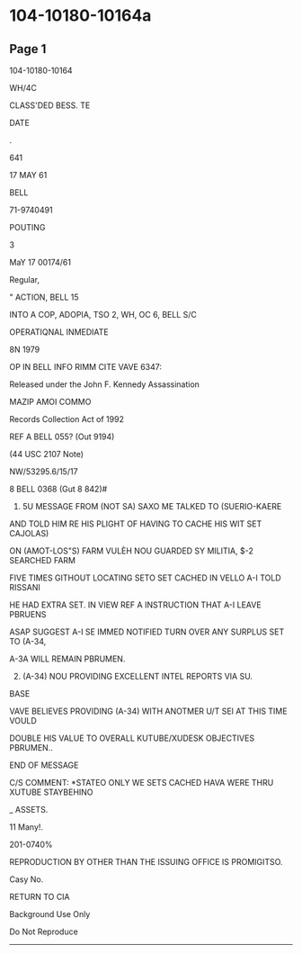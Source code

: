 # 104-10180-10164a

## Page 1

104-10180-10164

WH/4C

CLASS'DED BESS. TE

DATE

.

641

17 MAY 61

BELL

71-9740491

POUTING

3

MaY 17 00174/61

Regular,

" ACTION, BELL 15

INTO A COP, ADOPIA, TSO 2, WH, OC 6, BELL S/C

OPERATIQNAL INMEDIATE

8N 1979

OP IN BELL INFO RIMM CITE VAVE 6347:

Released under the John F. Kennedy Assassination

MAZIP AMOI COMMO

Records Collection Act of 1992

REF A BELL 055? (Out 9194)

(44 USC 2107 Note)

NW/53295.6/15/17

8 BELL 0368 (Gut 8 842)#

1. 5U MESSAGE FROM (NOT SA) SAXO ME TALKED TO (SUERIO-KAERE

AND TOLD HIM RE HIS PLIGHT OF HAVING TO CACHE HIS WIT SET CAJOLAS)

ON (AMOT-LOS"S) FARM VULÈH NOU GUARDED SY MILITIA, $-2 SEARCHED FARM

FIVE TIMES GITHOUT LOCATING SETO SET CACHED IN VELLO A-I TOLD RISSANI

HE HAD EXTRA SET. IN VIEW REF A INSTRUCTION THAT A-I LEAVE PBRUENS

ASAP SUGGEST A-I SE IMMED NOTIFIED TURN OVER ANY SURPLUS SET TO (A-34,

A-3A WILL REMAIN PBRUMEN.

2. (A-34) NOU PROVIDING EXCELLENT INTEL REPORTS VIA SU.

BASE

VAVE BELIEVES PROVIDING (A-34) WITH ANOTMER U/T SEI AT THIS TIME VOULD

DOUBLE HIS VALUE TO OVERALL KUTUBE/XUDESK OBJECTIVES PBRUMEN..

END OF MESSAGE

C/S COMMENT: *STATEO ONLY WE SETS CACHED HAVA WERE THRU XUTUBE STAYBEHINO

_ ASSETS.

11 Many!.

201-0740%

REPRODUCTION BY OTHER THAN THE ISSUING OFFICE IS PROMIGITSO.

Casy No.

RETURN TO CIA

Background Use Only

Do Not Reproduce

---

